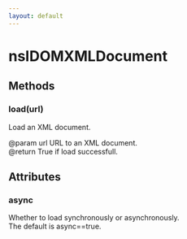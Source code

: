 ```yaml
---
layout: default
---
```


# nsIDOMXMLDocument #

## Methods ##

### load(url) ###
  
Load an XML document.  
  
@param  url URL to an XML document.  
@return     True if load successfull.  
  

## Attributes ##

### async ###
  
Whether to load synchronously or asynchronously.  
The default is async==true.  
  
